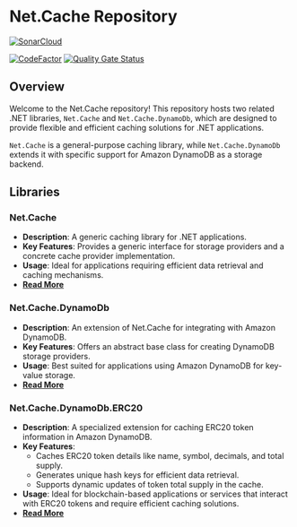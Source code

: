 # Net.Cache Repository

[![SonarCloud](https://sonarcloud.io/images/project_badges/sonarcloud-white.svg)](https://sonarcloud.io/summary/new_code?id=The-Poolz_Net.Cache)

[![CodeFactor](https://www.codefactor.io/repository/github/the-poolz/net.cache/badge)](https://www.codefactor.io/repository/github/the-poolz/net.cache)
[![Quality Gate Status](https://sonarcloud.io/api/project_badges/measure?project=The-Poolz_Net.Cache&metric=alert_status)](https://sonarcloud.io/summary/new_code?id=The-Poolz_Net.Cache)

## Overview

Welcome to the Net.Cache repository! This repository hosts two related .NET libraries, `Net.Cache` and `Net.Cache.DynamoDb`, which are designed to provide flexible and efficient caching solutions for .NET applications. 

`Net.Cache` is a general-purpose caching library, while `Net.Cache.DynamoDb` extends it with specific support for Amazon DynamoDB as a storage backend.

## Libraries

### Net.Cache

- **Description**: A generic caching library for .NET applications.
- **Key Features**: Provides a generic interface for storage providers and a concrete cache provider implementation.
- **Usage**: Ideal for applications requiring efficient data retrieval and caching mechanisms.
- **[Read More](https://github.com/The-Poolz/Net.Cache/tree/master/src/Net.Cache/README.md)**

### Net.Cache.DynamoDb

- **Description**: An extension of Net.Cache for integrating with Amazon DynamoDB.
- **Key Features**: Offers an abstract base class for creating DynamoDB storage providers.
- **Usage**: Best suited for applications using Amazon DynamoDB for key-value storage.
- **[Read More](https://github.com/The-Poolz/Net.Cache/tree/master/src/Net.Cache.DynamoDb/README.md)**

### Net.Cache.DynamoDb.ERC20

- **Description**: A specialized extension for caching ERC20 token information in Amazon DynamoDB.
- **Key Features**:
  - Caches ERC20 token details like name, symbol, decimals, and total supply.
  - Generates unique hash keys for efficient data retrieval.
  - Supports dynamic updates of token total supply in the cache.
- **Usage**: Ideal for blockchain-based applications or services that interact with ERC20 tokens and require efficient caching solutions.
- **[Read More](https://github.com/The-Poolz/Net.Cache/tree/master/src/Net.Cache.DynamoDb.ERC20/README.md)**
